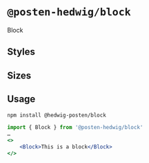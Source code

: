# `@posten-hedwig/block`

Block

## Styles



## Sizes



## Usage

```bash
npm install @hedwig-posten/block
```

```jsx
import { Block } from '@posten-hedwig/block'
…
<>
    <Block>This is a block</Block>
</>
```
